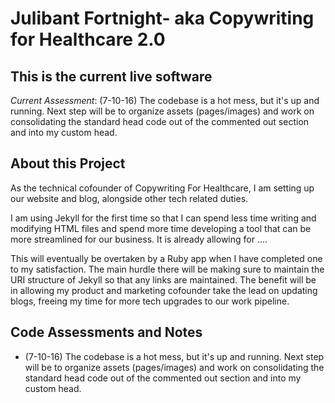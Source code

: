 # Julibant Fortnight- aka Copywriting for Healthcare 2.0
## This is the current live software

_Current Assessment_: (7-10-16) The codebase is a hot mess, but it's up and running. Next step will be to organize assets (pages/images) and work on consolidating the standard head code out of the commented out section and into my custom head. 

## About this Project
As the technical cofounder of Copywriting For Healthcare, I am setting up our website and blog, alongside other tech related duties. 

I am using Jekyll for the first time so that I can spend less time writing and modifying HTML files and spend more time developing a tool that can be more streamlined for our business. It is already allowing for ....

This will eventually be overtaken by a Ruby app when I have completed one to my satisfaction. The main hurdle there will be making sure to maintain the URI structure of Jekyll so that any links are maintained. The benefit will be in allowing my product and marketing cofounder take the lead on updating blogs, freeing my time for more tech upgrades to our work pipeline. 

## Code Assessments and Notes

* (7-10-16) The codebase is a hot mess, but it's up and running. Next step will be to organize assets (pages/images) and work on consolidating the standard head code out of the commented out section and into my custom head. 
